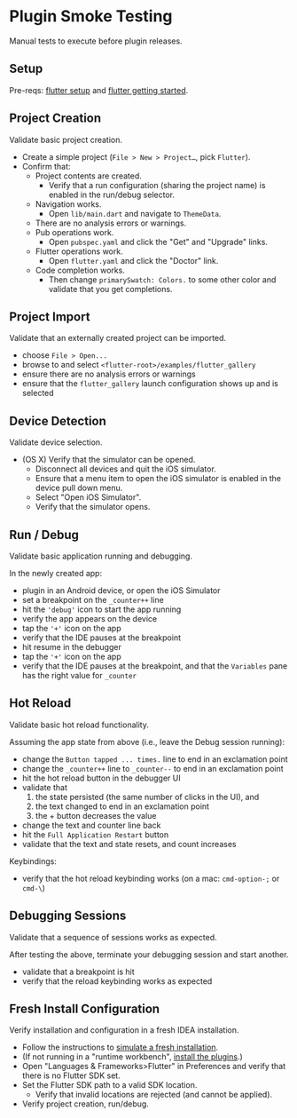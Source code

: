 # Plugin Smoke Testing

Manual tests to execute before plugin releases.

## Setup

Pre-reqs: [flutter setup](https://flutter.io/setup/) and
[flutter getting started](https://flutter.io/getting-started/).

## Project Creation

Validate basic project creation.

* Create a simple project (`File > New > Project…`, pick `Flutter`).
* Confirm that:
  * Project contents are created.
    * Verify that a run configuration (sharing the project name) is enabled in the
      run/debug selector.
  * Navigation works.
    * Open `lib/main.dart` and navigate to `ThemeData`.
  * There are no analysis errors or warnings.
  * Pub operations work.
    * Open `pubspec.yaml` and click the "Get" and "Upgrade" links.
  * Flutter operations work.
    * Open `flutter.yaml` and click the "Doctor" link.
  * Code completion works.
    * Then change `primarySwatch: Colors.` to some other color and validate that you
      get completions.

## Project Import

Validate that an externally created project can be imported.

* choose `File > Open...`
* browse to and select `<flutter-root>/examples/flutter_gallery`
* ensure there are no analysis errors or warnings
* ensure that the `flutter_gallery` launch configuration shows up and is selected

## Device Detection

Validate device selection.

* (OS X) Verify that the simulator can be opened.
  * Disconnect all devices and quit the iOS simulator.
  * Ensure that a menu item to open the iOS simulator is enabled in the device pull
    down menu.
  * Select "Open iOS Simulator".
  * Verify that the simulator opens.

## Run / Debug

Validate basic application running and debugging.

In the newly created app:
* plugin in an Android device, or open the iOS Simulator
* set a breakpoint on the `_counter++` line
* hit the `'debug'` icon to start the app running
* verify the app appears on the device
* tap the `'+'` icon on the app
* verify that the IDE pauses at the breakpoint
* hit resume in the debugger
* tap the `'+'` icon on the app
* verify that the IDE pauses at the breakpoint, and that the `Variables` pane has
  the right value for `_counter`

## Hot Reload

Validate basic hot reload functionality.

Assuming the app state from above (i.e., leave the Debug session running):
* change the `Button tapped ... times.` line to end in an exclamation point
* change the `_counter++` line to `_counter--` to end in an exclamation point
* hit the hot reload button in the debugger UI
* validate that
  1. the state persisted (the same number of clicks in the UI), and
  2. the text changed to end in an exclamation point
  3. the + button decreases the value
* change the text and counter line back
* hit the `Full Application Restart` button
* validate that the text and state resets, and count increases

Keybindings:
* verify that the hot reload keybinding works (on a mac: `cmd-option-;` or `cmd-\`)

## Debugging Sessions

Validate that a sequence of sessions works as expected.

After testing the above, terminate your debugging session and start another.
* validate that a breakpoint is hit
* verify that the reload keybinding works as expected

## Fresh Install Configuration

Verify installation and configuration in a fresh IDEA installation.

* Follow the instructions to
  [simulate a fresh installation](https://github.com/flutter/flutter-intellij/wiki/Development#simulating-a-fresh-install).
* (If not running in a "runtime workbench", [install the plugins](https://flutter.io/setup/#install-the-plugins).)
* Open "Languages & Frameworks>Flutter" in Preferences and verify that there is
  no Flutter SDK set.
* Set the Flutter SDK path to a valid SDK location.
  * Verify that invalid locations are rejected (and cannot be applied).
* Verify project creation, run/debug.
